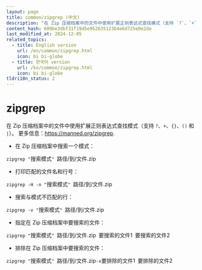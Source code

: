 ```yaml
---
layout: page
title: common/zipgrep (中文)
description: "在 Zip 压缩档案中的文件中使用扩展正则表达式查找模式（支持 `?`、`+`、`{}`、`()` 和 `|`）。"
content_hash: 609be3dbf31f19d5e952635123b4e6d725e0e2de
last_modified_at: 2024-12-05
related_topics:
  - title: English version
    url: /en/common/zipgrep.html
    icon: bi bi-globe
  - title: 한국어 version
    url: /ko/common/zipgrep.html
    icon: bi bi-globe
tldri18n_status: 2
---
```

# zipgrep

在 Zip 压缩档案中的文件中使用扩展正则表达式查找模式（支持 `?`、`+`、`{}`、`()` 和 `|`）。
更多信息：<https://manned.org/zipgrep>.

- 在 Zip 压缩档案中搜索一个模式：

`zipgrep "`<span class="tldr-var badge badge-pill bg-dark-lm bg-white-dm text-white-lm text-dark-dm font-weight-bold">搜索模式</span>`" `<span class="tldr-var badge badge-pill bg-dark-lm bg-white-dm text-white-lm text-dark-dm font-weight-bold">路径/到/文件.zip</span>

- 打印匹配的文件名和行号：

`zipgrep -H -n "`<span class="tldr-var badge badge-pill bg-dark-lm bg-white-dm text-white-lm text-dark-dm font-weight-bold">搜索模式</span>`" `<span class="tldr-var badge badge-pill bg-dark-lm bg-white-dm text-white-lm text-dark-dm font-weight-bold">路径/到/文件.zip</span>

- 搜索与模式不匹配的行：

`zipgrep -v "`<span class="tldr-var badge badge-pill bg-dark-lm bg-white-dm text-white-lm text-dark-dm font-weight-bold">搜索模式</span>`" `<span class="tldr-var badge badge-pill bg-dark-lm bg-white-dm text-white-lm text-dark-dm font-weight-bold">路径/到/文件.zip</span>

- 指定在 Zip 压缩档案中要搜索的文件：

`zipgrep "`<span class="tldr-var badge badge-pill bg-dark-lm bg-white-dm text-white-lm text-dark-dm font-weight-bold">搜索模式</span>`" `<span class="tldr-var badge badge-pill bg-dark-lm bg-white-dm text-white-lm text-dark-dm font-weight-bold">路径/到/文件.zip</span>` `<span class="tldr-var badge badge-pill bg-dark-lm bg-white-dm text-white-lm text-dark-dm font-weight-bold">要搜索的文件1</span>` `<span class="tldr-var badge badge-pill bg-dark-lm bg-white-dm text-white-lm text-dark-dm font-weight-bold">要搜索的文件2</span>

- 排除在 Zip 压缩档案中要搜索的文件：

`zipgrep "`<span class="tldr-var badge badge-pill bg-dark-lm bg-white-dm text-white-lm text-dark-dm font-weight-bold">搜索模式</span>`" `<span class="tldr-var badge badge-pill bg-dark-lm bg-white-dm text-white-lm text-dark-dm font-weight-bold">路径/到/文件.zip</span>` -x `<span class="tldr-var badge badge-pill bg-dark-lm bg-white-dm text-white-lm text-dark-dm font-weight-bold">要排除的文件1</span>` `<span class="tldr-var badge badge-pill bg-dark-lm bg-white-dm text-white-lm text-dark-dm font-weight-bold">要排除的文件2</span>

